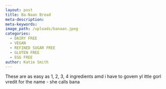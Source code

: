 ```yaml
---
layout: post
title: Ba-Naan Bread
meta-description:
meta-keywords:
image_path: /uploads/banaan.jpeg
categories:
  - DAIRY FREE
  - VEGAN
  - REFINED SUGAR FREE
  - GLUTEN FREE
  - EGG FREE
author: Katie Smith
---
```


These are as easy as 1, 2, 3, 4 ingredients amd i have to govem yl ittle gorl vredit for the name - she calls bana
